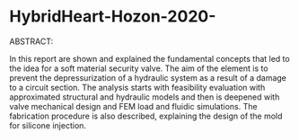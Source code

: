 # HybridHeart-Hozon-2020-

ABSTRACT:

In this report are shown and explained the fundamental concepts that led to the idea for a soft material security valve. The aim of the element is to prevent the depressurization of a hydraulic system as a result of a damage to a circuit section. The analysis starts with feasibility evaluation with approximated structural and hydraulic models and then is deepened with valve mechanical design and FEM load and fluidic simulations. The fabrication procedure is also described, explaining the design of the mold for silicone injection.
